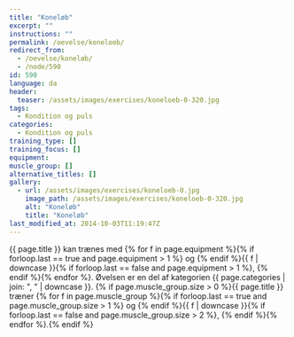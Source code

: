 ```yaml
---
title: "Koneløb"
excerpt: ""
instructions: ""
permalink: /oevelse/koneloeb/
redirect_from:
  - /oevelse/koneløb/
  - /node/590
id: 590
language: da
header:
  teaser: /assets/images/exercises/koneloeb-0-320.jpg
tags:
  - Kondition og puls
categories:
  - Kondition og puls
training_type: []
training_focus: []
equipment:
muscle_group: []
alternative_titles: []
gallery:
  - url: /assets/images/exercises/koneloeb-0.jpg
    image_path: /assets/images/exercises/koneloeb-0-320.jpg
    alt: "Koneløb"
    title: "Koneløb"
last_modified_at: 2014-10-03T11:19:47Z
---
```


{{ page.title }} kan trænes med {% for f in page.equipment %}{% if forloop.last == true and page.equipment > 1 %} og {% endif %}{{ f | downcase  }}{% if forloop.last == false and page.equipment > 1 %}, {% endif %}{% endfor %}. Øvelsen er en del af kategorien {{ page.categories | join: ", " | downcase }}. {% if page.muscle_group.size > 0 %}{{ page.title }} træner {% for f in page.muscle_group %}{% if forloop.last == true and page.muscle_group.size > 1 %} og {% endif %}{{ f | downcase }}{% if forloop.last == false and page.muscle_group.size > 2 %}, {% endif %}{% endfor %}.{% endif %}
